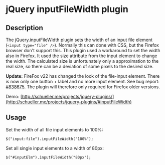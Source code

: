 jQuery inputFileWidth plugin
============================

Description
-----------
The jQuery.inputFileWidth plugin sets the width of an input file element
(<code>&lt;input type="file" /&gt;</code>). Normally this can done with CSS, but the Firefox 
browser don't support this. This plugin used a workaround to set the width 
also in Firefox. It used the size attribute from the input element to change 
the width. The calculated size is unfortunately only a approximation to the 
real size, so there can be a deviation of some pixels to the desired size.

**Update:** FireFox v22 has changed the look of the file-input element. There is now only one button + label and no more input element.
See bug report: [#838675](https://bugzilla.mozilla.org/show_bug.cgi?id=838675). The plugin will therefore only required for Firefox older versions. 

Demo: [http://schueller.me/projects/jquery-plugins/](http://schueller.me/projects/jquery-plugins/#inputFileWidth)

Usage
-----

Set the width of all file input elements to 100%:

	$("input:file").inputFileWidth("100%");
	
Set all single input elements to a width of 80px:

	$("#inputElm").inputFileWidth("80px");	
	